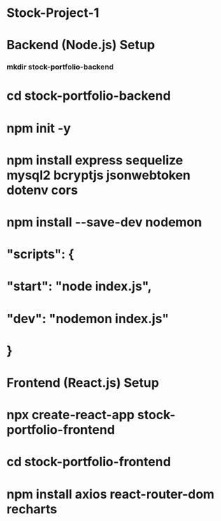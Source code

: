 # Stock-Project-1

# Backend (Node.js) Setup

### mkdir stock-portfolio-backend
# cd stock-portfolio-backend
# npm init -y


# npm install express sequelize mysql2 bcryptjs jsonwebtoken dotenv cors
# npm install --save-dev nodemon


# "scripts": {
#   "start": "node index.js",
#  "dev": "nodemon index.js"
# }


# Frontend (React.js) Setup
# npx create-react-app stock-portfolio-frontend
# cd stock-portfolio-frontend

# npm install axios react-router-dom recharts
